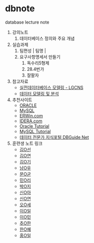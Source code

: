 ﻿# dbnote
database lecture note

1. 강의노트
   1. 데이터베이스 정의와 주요 개념
1. 실습과제
   1. 팀편성
     |  팀명 |   
   1. 요구사항명세서 만들기
      1. 독수리5형제
      1. 28.4번가
      1. 잘팔자
1. 참고자료
   - [실전데이터베이스 모델링 - LGCNS](./reference/database_modeling_lgcns.pdf)
   - [데이터 모델링 및 분석](./reference/whitten.pdf)
1. 추천사이트
   - [ORACLE](http://www.oracle.com)
   - [MySQL](http://www.mysql.com)
   - [ERWin.com](http://www.erwin.com)
   - [IDERA.com](http://www.idera.com)
   - [Oracle Tutorial](http://oracletutorial.org)
   - [MySQL Tutorial](http://mysqltutorial.org)
   - [데이터 전문가 지식포털 DBGuide Net](http://www.dbguide.net)
1. 훈련생 노트 링크
   - [김O선](https://github.com/Goldmankim1379)
   - [김O연](https://github.com/thdus0912)   
   - [김O기](https://github.com/database-sql)
   - [남O우](https://github.com/)
   - [문O균](https://github.com/moondbcloud)
   - [민O리](https://github.com/bbbb-bbbb)
   - [박O지](https://github.com/GithubEunJi)   
   - [신O아](https://github.com/psychology81)   
   - [신O연](https://github.com/yeon0997)   
   - [오O세](https://github.com/ohjungse)   
   - [이O일](https://github.com/CJSRKSQLDOSDPTM)      
   - [이O민](https://github.com/Pen-nek)
   - [추O한](https://github.com/changhan-chu)
   - [한O혜](https://github.com/yvette02)
   - [홍O일](https://github.com/rabbit-hki007)


